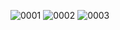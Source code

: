![0001](https://github.com/youzhou19858/SFBU/assets/135424132/3f8fe69c-eb94-4f0d-bf11-a6a2387a9221)
![0002](https://github.com/youzhou19858/SFBU/assets/135424132/00664ad9-1975-441b-8186-31526ded44dc)
![0003](https://github.com/youzhou19858/SFBU/assets/135424132/f3b82ac5-2ebc-485e-bd50-f9de79925bc0)
